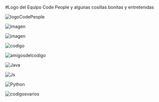 #Logo del Equipo Code People
y algunas cosillas bonitas y entretenidas 

![logoCodePeople](C:\Users\Beatriz\Escritorio\sodapdf-converted.gif)


![imagen](https://user-images.githubusercontent.com/22425467/150901973-25b48b07-0810-4b75-b3bb-baae3fa00541.gif)

![imagen](https://media.tenor.com/XmVOq-r1lnkAAAAj/unidos-y-en-equipo-ceg.gif)

![codigo](https://media.tenor.com/gJ_mQrrpgDMAAAAj/barcode-tiktok.gif)

![amigosdelcodigo](https://media.tenor.com/jkOCtI7TwRIAAAAM/sworsy-code.gif)


![Java](https://www.canalgif.net/Gifs-animados/Informatica/Java/Imagen-animada-Java-04.gif)

![Js](https://repository-images.githubusercontent.com/588181932/e36ec678-7984-4cdd-8e4c-a3932772ff8e)

![Python](https://media.tenor.com/_7r8RXryt3QAAAAC/python-powered.gif)

![codigosvarios](https://media.tenor.com/jM0aoM8e-iEAAAAC/web-developer-mycrxn.gif)

